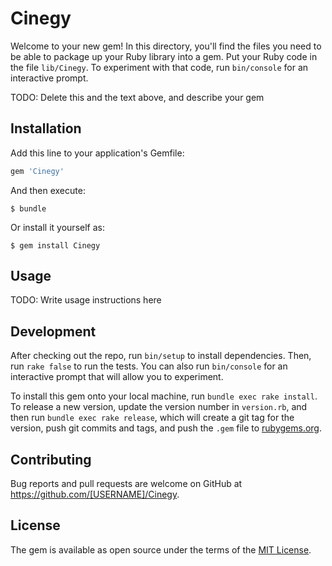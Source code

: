 # Cinegy

Welcome to your new gem! In this directory, you'll find the files you need to be able to package up your Ruby library into a gem. Put your Ruby code in the file `lib/Cinegy`. To experiment with that code, run `bin/console` for an interactive prompt.

TODO: Delete this and the text above, and describe your gem

## Installation

Add this line to your application's Gemfile:

```ruby
gem 'Cinegy'
```

And then execute:

    $ bundle

Or install it yourself as:

    $ gem install Cinegy

## Usage

TODO: Write usage instructions here

## Development

After checking out the repo, run `bin/setup` to install dependencies. Then, run `rake false` to run the tests. You can also run `bin/console` for an interactive prompt that will allow you to experiment.

To install this gem onto your local machine, run `bundle exec rake install`. To release a new version, update the version number in `version.rb`, and then run `bundle exec rake release`, which will create a git tag for the version, push git commits and tags, and push the `.gem` file to [rubygems.org](https://rubygems.org).

## Contributing

Bug reports and pull requests are welcome on GitHub at https://github.com/[USERNAME]/Cinegy.


## License

The gem is available as open source under the terms of the [MIT License](http://opensource.org/licenses/MIT).

